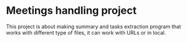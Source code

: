 # Meetings handling project
This project is about making summary and tasks extraction program that works with different type of files, it can work with URLs or in local.
